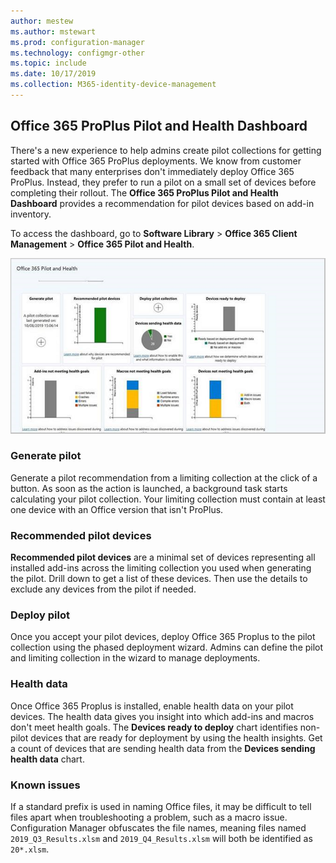 ```yaml
---
author: mestew
ms.author: mstewart
ms.prod: configuration-manager
ms.technology: configmgr-other
ms.topic: include
ms.date: 10/17/2019
ms.collection: M365-identity-device-management
---
```


## Office 365 ProPlus Pilot and Health Dashboard
<!--4488272-->
There's a new experience to help admins create pilot collections for getting started with Office 365 ProPlus deployments. We know from customer feedback that many enterprises don't immediately deploy Office 365 ProPlus. Instead, they prefer to run a pilot on a small set of devices before completing their rollout. The **Office 365 ProPlus Pilot and Health Dashboard** provides a recommendation for pilot devices based on add-in inventory.

To access the dashboard, go to **Software Library** > **Office 365 Client Management** > **Office 365 Pilot and Health**.

![Office 365 Pilot and Health Dashboard screenshot](/sccm/core/get-started/2019/media/4488272-office-365-pro-plus-pilot.png)

### Generate pilot

Generate a pilot recommendation from a limiting collection at the click of a button. As soon as the action is launched, a background task starts calculating your pilot collection. Your limiting collection must contain at least one device with an Office version that isn't ProPlus.

### Recommended pilot devices

**Recommended pilot devices** are a minimal set of devices representing all installed add-ins across the limiting collection you used when generating the pilot. Drill down to get a list of these devices. Then use the details to exclude any devices from the pilot if needed.

### Deploy pilot

Once you accept your pilot devices, deploy Office 365 Proplus to the pilot collection using the phased deployment wizard. Admins can define the pilot and limiting collection in the wizard to manage deployments.

### Health data

Once Office 365 Proplus is installed, enable health data on your pilot devices. The health data gives you insight into which add-ins and macros don't meet health goals. The **Devices ready to deploy** chart identifies non-pilot devices that are ready for deployment by using the health insights. Get a count of devices that are sending health data from the **Devices sending health data** chart.

### Known issues
<!--5526292-->
If a standard prefix is used in naming Office files, it may be difficult to tell files apart when troubleshooting a problem, such as a macro issue. Configuration Manager obfuscates the file names, meaning files named `2019_Q3_Results.xlsm` and `2019_Q4_Results.xlsm` will both be identified as `20*.xlsm`.

